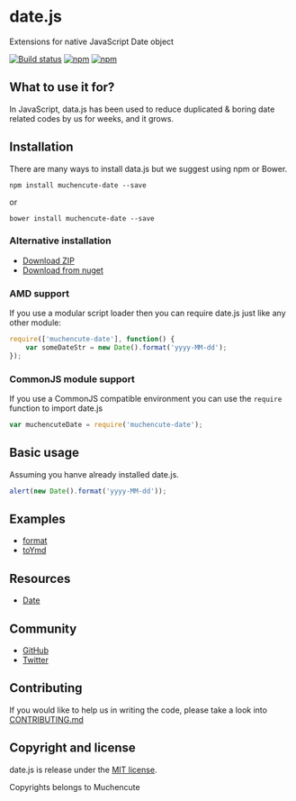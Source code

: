 # date.js
Extensions for native JavaScript Date object

[![Build status](https://travis-ci.org/muchencute/date.js.png?branch=master)](https://travis-ci.org/muchencute/date.js)
[![npm](https://img.shields.io/github/contributors/muchencute/date.js.svg)](https://github.com/muchencute/date.js/graphs/contributors)
[![npm](https://img.shields.io/github/license/muchencute/date.js.svg)](https://github.com/muchencute/date.js/blob/master/LICENSE)

## What to use it for?
In JavaScript, data.js has been used to reduce duplicated & boring date related codes by us for weeks, and it grows.
 
## Installation
There are many ways to install data.js but we suggest using npm or Bower.

```
npm install muchencute-date --save
```
or
```
bower install muchencute-date --save
```

### Alternative installation
- [Download ZIP](https://github.com/muchencute/date.js/archive/master.zip)
- [Download from nuget](https://www.nuget.org/packages/muchencute/)

### AMD support
If you use a modular script loader then you can require date.js just like any other module:

```javascript
require(['muchencute-date'], function() {
    var someDateStr = new Date().format('yyyy-MM-dd');
});
```

### CommonJS module support
If you use a CommonJS compatible environment you can use the `require` function to import date.js

```javascript
var muchencuteDate = require('muchencute-date');
```

## Basic usage
Assuming you hanve already installed date.js.

```javascript
alert(new Date().format('yyyy-MM-dd'));
```

## Examples
- [format]()
- [toYmd]()

## Resources
- [Date]()

## Community
- [GitHub](https://github.com/muchencute/date.js/issues)
- [Twitter](https://twitter.com/HelloMuchencute)

## Contributing
If you would like to help us in writing the code, please take a look into [CONTRIBUTING.md](https://github.com/muchencute/date.js/blob/master/CONTRIBUTING.md)

## Copyright and license
date.js is release under the [MIT license](https://github.com/muchencute/date.js/blob/master/LICENSE).

Copyrights belongs to Muchencute